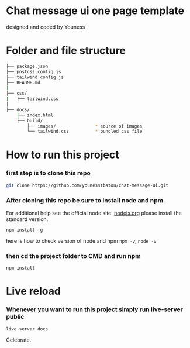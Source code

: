 # Chat message ui one page template

designed and coded by Youness



# Folder and file structure

```bash
├── package.json
├── postcss.config.js
├── tailwind.config.js
├── README.md
|
├── css/
|   ├── tailwind.css
│
├── docs/
    |── index.html
    ├── build/
        ├── images/               * source of images
        └── tailwind.css          * bundled css file
```

# How to run this project

### first step is to clone this repo

```bash
git clone https://github.com/younesstbatou/chat-message-ui.git
```

### After cloning this repo be sure to install **node** and **npm**.

For additional help see the official node site.
[nodejs.org](https://nodejs.org) please install the standard version.

```
npm install -g
```

here is how to check version of node and npm `npm -v`, `node -v`

### then cd the project folder to CMD and run npm

```
npm install
```

# Live reload

### Whenever you want to run this project simply run **live-server public**

```
live-server docs
```

Celebrate.
